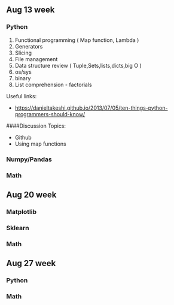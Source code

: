 ## Aug 13 week
### Python
1. Functional programming ( Map function, Lambda )
2. Generators 
3. Slicing
4. File management
5. Data structure review ( Tuple,Sets,lists,dicts,big O )
6. os/sys
7. binary
8. List comprehension - factorials

Useful links:
- https://danieltakeshi.github.io/2013/07/05/ten-things-python-programmers-should-know/

####Discussion Topics:
- Github
- Using map functions

### Numpy/Pandas

### Math

## Aug 20 week
### Matplotlib
### Sklearn
### Math

## Aug 27 week
### Python
### Math
